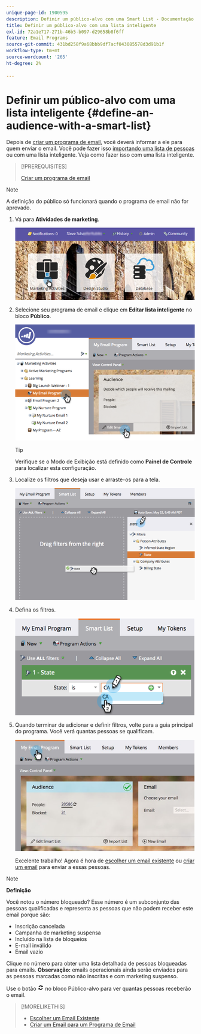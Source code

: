 ```yaml
---
unique-page-id: 1900595
description: Definir um público-alvo com uma Smart List - Documentação do Marketo - Documentação do produto
title: Definir um público-alvo com uma lista inteligente
exl-id: 72a1e717-271b-46b5-b097-d29658b8f6ff
feature: Email Programs
source-git-commit: 431bd258f9a68bbb9df7acf043085578d3d91b1f
workflow-type: tm+mt
source-wordcount: '265'
ht-degree: 2%

---
```


# Definir um público-alvo com uma lista inteligente {#define-an-audience-with-a-smart-list}

Depois de [criar um programa de email](/help/marketo/product-docs/email-marketing/email-programs/creating-an-email-program/create-an-email-program.md), você deverá informar a ele para quem enviar o email. Você pode fazer isso [importando uma lista de pessoas](/help/marketo/product-docs/email-marketing/email-programs/managing-people-in-email-programs/define-an-audience-by-importing-a-list.md) ou com uma lista inteligente. Veja como fazer isso com uma lista inteligente.

>[!PREREQUISITES]
>
>[Criar um programa de email](/help/marketo/product-docs/email-marketing/email-programs/creating-an-email-program/create-an-email-program.md)

>[!NOTE]
>
>A definição do público só funcionará quando o programa de email não for aprovado.

1. Vá para **Atividades de marketing**.

   ![](assets/login-marketing-activities.png)

1. Selecione seu programa de email e clique em **Editar lista inteligente** no bloco **Público**.

   ![](assets/2017-05-22-09-46-37.png)

   >[!TIP]
   >
   >Verifique se o Modo de Exibição está definido como **Painel de Controle** para localizar esta configuração.

1. Localize os filtros que deseja usar e arraste-os para a tela.

   ![](assets/dragstate.png)

1. Defina os filtros.

   ![](assets/image2014-9-12-11-3a1-3a14.png)

1. Quando terminar de adicionar e definir filtros, volte para a guia principal do programa. Você verá quantas pessoas se qualificam.

   ![](assets/myemailprogram.jpg)

   Excelente trabalho! Agora é hora de [escolher um email existente](/help/marketo/product-docs/email-marketing/email-programs/email-program-actions/choose-an-existing-email.md) ou [criar um email](/help/marketo/product-docs/email-marketing/email-programs/email-program-actions/create-an-email-for-an-email-program.md) para enviar a essas pessoas.

>[!NOTE]
>
>**Definição**
>
>Você notou o número bloqueado? Esse número é um subconjunto das pessoas qualificadas e representa as pessoas que não podem receber este email porque são:
>
>* Inscrição cancelada
>* Campanha de marketing suspensa
>* Incluído na lista de bloqueios
>* E-mail inválido
>* Email vazio
>
>Clique no número para obter uma lista detalhada de pessoas bloqueadas para emails. **Observação:** emails operacionais ainda serão enviados para as pessoas marcadas como não inscritas e com marketing suspenso.
>
>Use o botão ![—](assets/image2014-10-23-16-3a32-3a36.png) no bloco Público-alvo para ver quantas pessoas receberão o email.

>[!MORELIKETHIS]
>
>* [Escolher um Email Existente](/help/marketo/product-docs/email-marketing/email-programs/email-program-actions/choose-an-existing-email.md)
>* [Criar um Email para um Programa de Email](/help/marketo/product-docs/email-marketing/email-programs/email-program-actions/create-an-email-for-an-email-program.md)
